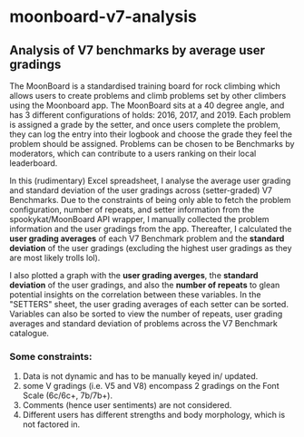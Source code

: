# moonboard-v7-analysis
## Analysis of V7 benchmarks by average user gradings

The MoonBoard is a standardised training board for rock climbing which allows users 
to create problems and climb problems set by other climbers using the Moonboard app. 
The MoonBoard sits at a 40 degree angle, and has 3 different configurations of 
holds: 2016, 2017, and 2019. Each problem is assigned a grade by the setter, and 
once users complete the problem, they can log the entry into their logbook and 
choose the grade they feel the problem should be assigned. Problems can be chosen 
to be Benchmarks by moderators, which can contribute to a users ranking on their 
local leaderboard. 

In this (rudimentary) Excel spreadsheet, I analyse the average user grading and 
standard deviation of the user gradings across (setter-graded) V7 Benchmarks. Due 
to the constraints of being only able to fetch the problem configuration, number of 
repeats, and setter information from the spookykat/MoonBoard API wrapper, I manually 
collected the problem information and the user gradings from the app. Thereafter, 
I calculated the **user grading averages** of each V7 Benchmark problem and the 
**standard deviation** of the user gradings (excluding the highest user gradings 
as they are most likely trolls lol).  

I also plotted a graph with the **user grading averges**, the **standard deviation** 
of the user gradings, and also the **number of repeats** to glean potential insights 
on the correlation between these variables. In the "SETTERS" sheet, the user grading
averages of each setter can be sorted. Variables can also be sorted to view the number 
of repeats, user grading averages and standard deviation of problems across the 
V7 Benchmark catalogue.

### Some constraints:
1. Data is not dynamic and has to be manually keyed in/ updated.
2. some V gradings (i.e. V5 and V8) encompass 2 gradings on the Font Scale (6c/6c+, 7b/7b+).
3. Comments (hence user sentiments) are not considered.
4. Different users has different strengths and body morphology, which is not factored in.
